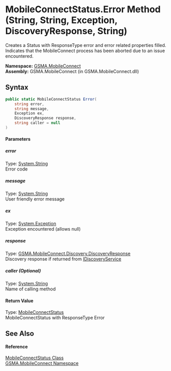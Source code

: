 MobileConnectStatus.Error Method (String, String, Exception, DiscoveryResponse, String)
=======================================================================================
Creates a Status with ResponseType error and error related properties filled. Indicates that the MobileConnect process has been aborted due to an issue encountered.

**Namespace:** [GSMA.MobileConnect][1]  
**Assembly:** GSMA.MobileConnect (in GSMA.MobileConnect.dll)

Syntax
------

```csharp
public static MobileConnectStatus Error(
	string error,
	string message,
	Exception ex,
	DiscoveryResponse response,
	string caller = null
)
```

#### Parameters

##### *error*
Type: [System.String][2]  
Error code

##### *message*
Type: [System.String][2]  
User friendly error message

##### *ex*
Type: [System.Exception][3]  
Exception encountered (allows null)

##### *response*
Type: [GSMA.MobileConnect.Discovery.DiscoveryResponse][4]  
Discovery response if returned from [IDiscoveryService][5]

##### *caller* (Optional)
Type: [System.String][2]  
Name of calling method

#### Return Value
Type: [MobileConnectStatus][6]  
MobileConnectStatus with ResponseType Error

See Also
--------

#### Reference
[MobileConnectStatus Class][6]  
[GSMA.MobileConnect Namespace][1]  

[1]: ../README.md
[2]: http://msdn.microsoft.com/en-us/library/s1wwdcbf
[3]: http://msdn.microsoft.com/en-us/library/c18k6c59
[4]: ../../GSMA.MobileConnect.Discovery/DiscoveryResponse/README.md
[5]: ../../GSMA.MobileConnect.Discovery/IDiscoveryService/README.md
[6]: README.md
[7]: ../../_icons/Help.png